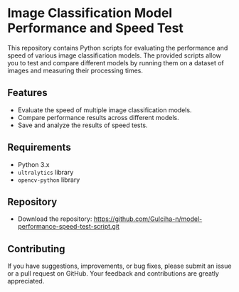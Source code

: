 # Image Classification Model Performance and Speed Test

This repository contains Python scripts for evaluating the performance and speed of various image classification models. The provided scripts allow you to test and compare different models by running them on a dataset of images and measuring their processing times.

## Features
- Evaluate the speed of multiple image classification models.
- Compare performance results across different models.
- Save and analyze the results of speed tests.

## Requirements
- Python 3.x
- `ultralytics` library
- `opencv-python` library

## Repository

- Download the repository: https://github.com/Gulciha-n/model-performance-speed-test-script.git

## Contributing
If you have suggestions, improvements, or bug fixes, please submit an issue or a pull request on GitHub. Your feedback and contributions are greatly appreciated.
